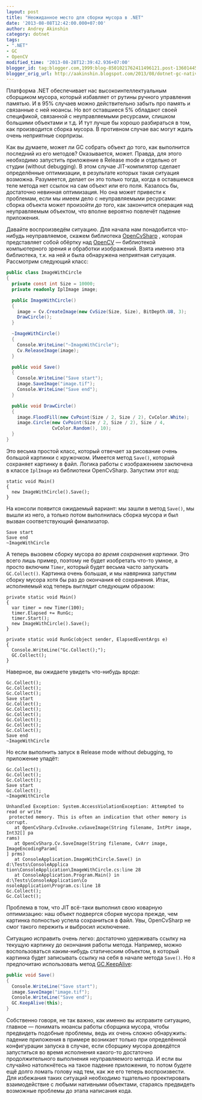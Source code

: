 ```yaml
---
layout: post
title: "Неожиданное место для сборки мусора в .NET"
date: '2013-08-08T12:42:00.000+07:00'
author: Andrey Akinshin
category: dotnet
tags:
- ".NET"
- GC
- OpenCV
modified_time: '2013-08-28T12:39:42.936+07:00'
blogger_id: tag:blogger.com,1999:blog-8501021762411496121.post-1360144528479220282
blogger_orig_url: http://aakinshin.blogspot.com/2013/08/dotnet-gc-native.html
---
```


Платформа .NET обеспечивает нас высокоинтеллектуальным сборщиком мусора, который избавляет от рутины ручного управления памятью. И в 95% случаев можно действительно забыть про память и связанные с ней нюансы. Но вот оставшиеся 5% обладают своей спецификой, связанной с неуправляемыми ресурсами, слишком большими объектами и т.д. И тут лучше бы хорошо разбираться в том, как производится сборка мусора. В противном случае вас могут ждать очень неприятные сюрпризы.

Как вы думаете, может ли GC собрать объект до того, как выполнится последний из его методов? Оказывается, может. Правда, для этого необходимо запустить приложение в Release mode и отдельно от студии (without debugging). В этом случае JIT-компилятор сделает определённые оптимизации, в результате которых такая ситуация возможна. Разумеется, делает он это только тогда, когда в оставшемся теле метода нет ссылок на сам объект или его поля. Казалось бы, достаточно невинная оптимизация. Но она может привести к проблемам, если мы имеем дело с неуправляемыми ресурсами: сборка объекта может произойти *до того*, как закончится операция над неуправляемым объектом, что вполне вероятно повлечёт падение приложения.<!--more-->

Давайте воспроизведём ситуацию. Для начала нам понадобится что-нибудь неуправляемое, скажем библиотека [OpenCvSharp](https://code.google.com/p/opencvsharp/)
, которая представляет собой обёртку над [OpenCV](http://opencv.org/) — библиотекой компьютерного зрения и обработки изображений. Взята именно эта библиотека, т.к. на ней и была обнаружена неприятная ситуация. Рассмотрим следующий класс:

~~~ cs
public class ImageWithCircle
{
  private const int Size = 10000;
  private readonly IplImage image;

  public ImageWithCircle()
  {            
    image = Cv.CreateImage(new CvSize(Size, Size), BitDepth.U8, 3);
    DrawCircle();
  }

  ~ImageWithCircle()
  {
    Console.WriteLine("~ImageWithCircle");
    Cv.ReleaseImage(image);
  }

  public void Save()
  {
    Console.WriteLine("Save start");
    image.SaveImage("image.tif");
    Console.WriteLine("Save end");
  }

  public void DrawCircle()
  {
    image.FloodFill(new CvPoint(Size / 2, Size / 2), CvColor.White);
    image.Circle(new CvPoint(Size / 2, Size / 2), Size / 4, 
                 CvColor.Random(), 10);
  }
}
~~~

Это весьма простой класс, который отвечает за рисование очень большой картинки с кружочком. Имеется метод `Save()`, который сохраняет картинку в файл. Логика работы с изображением заключена в классе `IplImage` из библиотеки OpenCvSharp. Запустим этот код:

~~~
static void Main()
{
  new ImageWithCircle().Save();
}
~~~

На консоли появится ожидаемый вариант: мы зашли в метод `Save()`, мы вышли из него, а только потом выполнилась сборка мусора и был вызван соответствующий финализатор.

~~~
Save start
Save end
~ImageWithCircle
~~~

А теперь вызовем сборку мусора *во время сохранения картинки*. Это всего лишь пример, поэтому не будет изобретать что-то умное, а просто включим `Timer`, который будет весьма часто запускать `GC.Collect()`. Картинка очень большая, и мы навярника запустим сборку мусора хотя бы раз до окончания её сохранения. Итак, исполняемый код теперь выглядит следующим образом:

~~~
private static void Main()
{
  var timer = new Timer(100);
  timer.Elapsed += RunGc;
  timer.Start();
  new ImageWithCircle().Save();
}

private static void RunGc(object sender, ElapsedEventArgs e)
{
  Console.WriteLine("Gc.Collect();");
  GC.Collect();
}
~~~

Наверное, вы ожидаете увидеть что-нибудь вроде:

~~~
Gc.Collect();
Gc.Collect();
Gc.Collect();
Save start
Gc.Collect();
Gc.Collect();
Gc.Collect();
Gc.Collect();
Gc.Collect();
Gc.Collect();
Save end
~ImageWithCircle
~~~

Но если выполнить запуск в Release mode without debugging, то приложение упадёт:

~~~
Gc.Collect();
Gc.Collect();
Gc.Collect();
Save start
Gc.Collect();
~ImageWithCircle

Unhandled Exception: System.AccessViolationException: Attempted to read or write
 protected memory. This is often an indication that other memory is corrupt.
   at OpenCvSharp.CvInvoke.cvSaveImage(String filename, IntPtr image, Int32[] pa
rams)
   at OpenCvSharp.Cv.SaveImage(String filename, CvArr image, ImageEncodingParam[
] prms)
   at ConsoleApplication.ImageWithCircle.Save() in d:\Tests\ConsoleApplica
tion\ConsoleApplication\ImageWithCircle.cs:line 28
   at ConsoleApplication.Program.Main() in d:\Tests\ConsoleApplication\Co
nsoleApplication\Program.cs:line 18
Gc.Collect();
Gc.Collect();
~~~

Проблема в том, что JIT всё-таки выполнил свою коварную оптимизацию: наш объект подвергся сборке мусора прежде, чем картинка полностью успела сохраниться в файл. Увы, OpenCvSharp не смог такого пережить и выбросил исключение.

Ситуацию исправить очень легко: достаточно удерживать ссылку на текущую картинку до окончания работы метода. Например, можно воспользоваться каким-нибудь статическим объектом, в который картинка будет записывать ссылку на себя в начале метода `Save()`. Но я предпочитаю использовать метод [GC.KeepAlive](http://msdn.microsoft.com/en-us/library/system.gc.keepalive.aspx):

~~~ cs
public void Save()
{
  Console.WriteLine("Save start");
  image.SaveImage("image.tif");
  Console.WriteLine("Save end");
  GC.KeepAlive(this);
}
~~~

Собственно говоря, не так важно, как именно вы исправите ситуацию, главное — понимать нюансы работы сборщика мусора, чтобы предвидеть подобные проблемы, ведь их очень сложно обнаружить: падение приложения в примере возникает только при определённой конфигурации запуска в случае, если сборщику мусора доведётся запуститься во время исполнения какого-то достаточно продолжительного выполнения неуправляемого метода. И если вы случайно натолкнётесь на такое падение приложения, то потом будете ещё долго ломать голову над тем, как же его теперь воспроизвести. Для избежания таких ситуаций необходимо тщательно проектировать взаимодействие с любыми нативными объектами, стараясь предвидеть возможные проблемы до этапа написания кода.